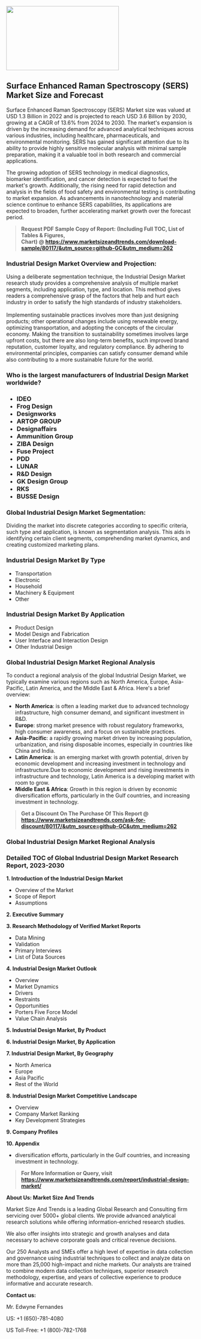 <p><img class="alignnone size-medium wp-image-20088" src="https://ffe5etoiles.com/wp-content/uploads/2024/12/MST1-300x171.png" alt="" width="300" height="171" /></p><h2>Surface Enhanced Raman Spectroscopy (SERS) Market Size and Forecast</h2><p>Surface Enhanced Raman Spectroscopy (SERS) Market size was valued at USD 1.3 Billion in 2022 and is projected to reach USD 3.6 Billion by 2030, growing at a CAGR of 13.6% from 2024 to 2030. The market's expansion is driven by the increasing demand for advanced analytical techniques across various industries, including healthcare, pharmaceuticals, and environmental monitoring. SERS has gained significant attention due to its ability to provide highly sensitive molecular analysis with minimal sample preparation, making it a valuable tool in both research and commercial applications.</p><p>The growing adoption of SERS technology in medical diagnostics, biomarker identification, and cancer detection is expected to fuel the market's growth. Additionally, the rising need for rapid detection and analysis in the fields of food safety and environmental testing is contributing to market expansion. As advancements in nanotechnology and material science continue to enhance SERS capabilities, its applications are expected to broaden, further accelerating market growth over the forecast period.</p></p><blockquote id="" class=""><strong>Request PDF Sample Copy of Report: (Including Full TOC, List of Tables &amp; Figures, Chart)&nbsp;@&nbsp;<strong><a href="https://www.marketsizeandtrends.com/download-sample/80117/&utm_source=github-GC&utm_medium=262" target="_blank">https://www.marketsizeandtrends.com/download-sample/80117/&utm_source=github-GC&utm_medium=262</a></strong></strong></blockquote><h3 id="" class="">Industrial Design Market&nbsp;Overview and Projection:</h3><p id="" class="">Using a deliberate segmentation technique, the Industrial Design Market research study provides a comprehensive analysis of multiple market segments, including application, type, and location. This method gives readers a comprehensive grasp of the factors that help and hurt each industry in order to satisfy the high standards of industry stakeholders. <br /> <br />Implementing sustainable practices involves more than just designing products; other operational changes include using renewable energy, optimizing transportation, and adopting the concepts of the circular economy. Making the transition to sustainability sometimes involves large upfront costs, but there are also long-term benefits, such improved brand reputation, customer loyalty, and regulatory compliance. By adhering to environmental principles, companies can satisfy consumer demand while also contributing to a more sustainable future for the world.</p><h3 id="" class="">Who is the largest manufacturers of&nbsp;Industrial Design Market worldwide?</h3><h3 class=""><p><ul><li>IDEO </li><li> Frog Design </li><li> Designworks </li><li> ARTOP GROUP </li><li> Designaffairs </li><li> Ammunition Group </li><li> ZIBA Design </li><li> Fuse Project </li><li> PDD </li><li> LUNAR </li><li> R&D Design </li><li> GK Design Group </li><li> RKS </li><li> BUSSE Design</li></ul></p></h3><h3 id="" class="">Global&nbsp;Industrial Design Market Segmentation:</h3><p id="" class="">Dividing the market into discrete categories according to specific criteria, such type and application, is known as segmentation analysis. This aids in identifying certain client segments, comprehending market dynamics, and creating customized marketing plans.</p><h3 id="" class="">Industrial Design Market&nbsp;By Type</h3><p><p><ul><li>Transportation </li><li> Electronic </li><li> Household </li><li> Machinery & Equipment </li><li> Other</p></li></ul></p></p><h3 id="" class="">Industrial Design Market&nbsp;By Application</h3><p class=""><p><ul><li>Product Design </li><li> Model Design and Fabrication </li><li> User Interface and Interaction Design </li><li> Other Industrial Design</li></ul></p></p><h3 id="" class="">Global Industrial Design Market Regional Analysis</h3><p id="" class="">To conduct a regional analysis of the global Industrial Design Market, we typically examine various regions such as North America, Europe, Asia-Pacific, Latin America, and the Middle East &amp; Africa. Here's a brief overview:</p><ul><li><strong>North America</strong>: is often a leading market due to advanced technology infrastructure, high consumer demand, and significant investment in R&amp;D.</li><li><strong>Europe</strong>: strong market presence with robust regulatory frameworks, high consumer awareness, and a focus on sustainable practices.</li><li><strong>Asia-Pacific</strong>: a rapidly growing market driven by increasing population, urbanization, and rising disposable incomes, especially in countries like China and India.</li><li><strong>Latin America</strong>: is an emerging market with growth potential, driven by economic development and increasing investment in technology and infrastructure.Due to economic development and rising investments in infrastructure and technology, Latin America is a developing market with room to grow.</li><li><strong>Middle East &amp; Africa</strong>: Growth in this region is driven by economic diversification efforts, particularly in the Gulf countries, and increasing investment in technology.</li></ul><blockquote id="" class=""><strong>Get a Discount On The Purchase Of This Report @ <strong><a href="https://www.marketsizeandtrends.com/ask-for-discount/80117/&utm_source=github-GC&utm_medium=262" target="_blank">https://www.marketsizeandtrends.com/ask-for-discount/80117/&utm_source=github-GC&utm_medium=262</a></strong></strong></blockquote><h3 id="" class="">Global Industrial Design Market Regional Analysis</h3><h3 id="" class="">Detailed TOC of Global Industrial Design Market Research Report, 2023-2030</h3><p id="" class=""><strong>1. Introduction of the Industrial Design Market</strong></p><ul><li>Overview of the Market</li><li>Scope of Report</li><li>Assumptions</li></ul><p id="" class=""><strong>2. Executive Summary</strong></p><p id="" class=""><strong>3. Research Methodology of Verified Market Reports</strong></p><ul><li>Data Mining</li><li>Validation</li><li>Primary Interviews</li><li>List of Data Sources</li></ul><p id="" class=""><strong>4. Industrial Design Market Outlook</strong></p><ul><li>Overview</li><li>Market Dynamics</li><li>Drivers</li><li>Restraints</li><li>Opportunities</li><li>Porters Five Force Model</li><li>Value Chain Analysis</li></ul><p id="" class=""><strong>5. Industrial Design Market, By Product</strong></p><p id="" class=""><strong>6. Industrial Design Market, By Application</strong></p><p id="" class=""><strong>7. Industrial Design Market, By Geography</strong></p><ul><li>North America</li><li>Europe</li><li>Asia Pacific</li><li>Rest of the World</li></ul><p id="" class=""><strong>8. Industrial Design Market Competitive Landscape</strong></p><ul><li>Overview</li><li>Company Market Ranking</li><li>Key Development Strategies</li></ul><p id="" class=""><strong>9. Company Profiles</strong></p><p id="" class=""><strong>10. Appendix</strong></p><ul><li>diversification efforts, particularly in the Gulf countries, and increasing investment in technology.</li></ul><blockquote id="" class=""><strong>For More Information or Query, visit <strong><strong><a href="https://www.marketsizeandtrends.com/report/industrial-design-market/" target="_blank">https://www.marketsizeandtrends.com/report/industrial-design-market/</a></strong></strong></strong></blockquote><p id="" class=""><strong>About Us: Market Size And Trends</strong></p><p id="" class="">Market Size And Trends is a leading Global Research and Consulting firm servicing over 5000+ global clients. We provide advanced analytical research solutions while offering information-enriched research studies.</p><p id="" class="">We also offer insights into strategic and growth analyses and data necessary to achieve corporate goals and critical revenue decisions.</p><p id="" class="">Our 250 Analysts and SMEs offer a high level of expertise in data collection and governance using industrial techniques to collect and analyze data on more than 25,000 high-impact and niche markets. Our analysts are trained to combine modern data collection techniques, superior research methodology, expertise, and years of collective experience to produce informative and accurate research.</p><p id="" class=""><strong>Contact us:</strong></p><p id="" class="">Mr. Edwyne Fernandes</p><p id="" class="">US: +1 (650)-781-4080</p><p id="" class="">US Toll-Free: +1 (800)-782-1768</p>
